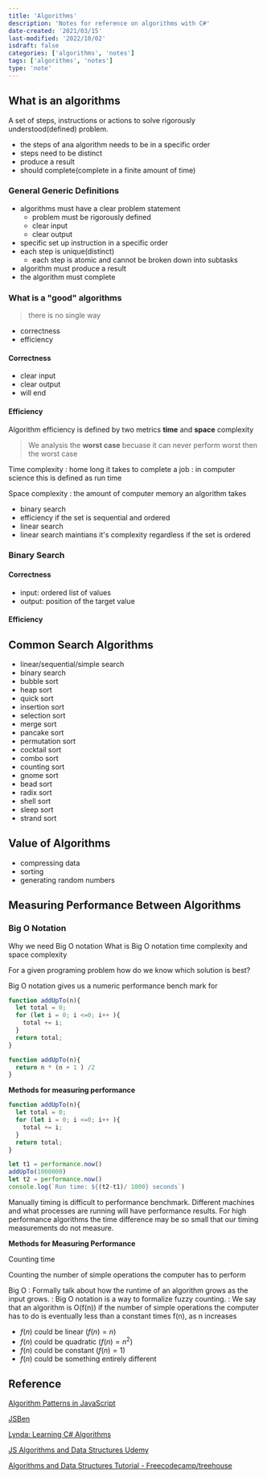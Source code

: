 ```yaml
---
title: 'Algorithms'
description: 'Notes for reference on algorithms with C#'
date-created: '2021/03/15'
last-modified: '2022/10/02'
isdraft: false
categories: ['algorithms', 'notes']
tags: ['algorithms', 'notes']
type: 'note'
---
```


## What is an algorithms

A set of steps, instructions or actions to solve rigorously understood(defined) problem.

- the steps of ana algorithm needs to be in a specific order 
- steps need to be distinct
- produce a result 
- should complete(complete in a finite amount of time)

### General Generic Definitions

- algorithms must have a clear problem statement
  - problem must be rigorously defined
  - clear input
  - clear output
- specific set up instruction in a specific order
- each step is unique(distinct)
  - each step is atomic and cannot be broken down into subtasks
- algorithm must produce a result
- the algorithm must complete

### What is a "good" algorithms

> there is no single way 

- correctness
- efficiency

#### Correctness

- clear input
- clear output
- will end 

<!--- TODO: add link to correctness mathematical defintion -->

#### Efficiency

Algorithm efficiency is defined by two metrics **time** and **space** complexity

> We analysis the **worst case** becuase it can never perform worst then the worst case

Time complexity
: home long it takes to complete a job 
: in computer science this is defined as run time

Space complexity
: the amount of computer memory an algorithm takes

- binary search 
 - efficiency if the set is sequential and ordered
- linear search 
 - linear search maintians it's complexity regardless if the set is ordered
 
 ### Binary Search 

#### Correctness 

- input: ordered list of values 
- output: position of the target value

#### Efficiency 




## Common Search Algorithms

- linear/sequential/simple search
- binary search
- bubble sort
- heap sort
- quick sort
- insertion sort
- selection sort
- merge sort
- pancake sort
- permutation sort
- cocktail sort
- combo sort
- counting sort
- gnome sort
- bead sort
- radix sort
- shell sort
- sleep sort
- strand sort

## Value of Algorithms

- compressing data
- sorting
- generating random numbers

## Measuring Performance Between Algorithms

### Big O Notation

Why we need Big O notation
What is Big O notation
time complexity and space complexity

For a given programing problem how do we know which solution is best?

Big O notation gives us a numeric performance bench mark for

```JavaScript
function addUpTo(n){
  let total = 0;
  for (let i = 0; i <=0; i++ ){
    total += i;
  }
  return total;
}
```

```JavaScript
function addUpTo(n){
  return n * (n + 1 ) /2
}
```

**Methods for measuring performance**

```JavaScript
function addUpTo(n){
  let total = 0;
  for (let i = 0; i <=0; i++ ){
    total += i;
  }
  return total;
}

let t1 = performance.now()
addUpTo(1000000)
let t2 = performance.now()
console.log(`Run time: ${(t2-t1)/ 1000} seconds`)
```

Manually timing is difficult to performance benchmark. Different machines and what processes are running will have performance results. For high performance algorithms the time difference may be so small that our timing measurements do not measure.

**Methods for Measuring Performance**

Counting time

Counting the number of simple operations the computer has to perform

Big O
: Formally talk about how the runtime of an algorithm grows as the input grows.
: Big O notation is a way to formalize fuzzy counting.
: We say that an algorithm is O(f(n)) if the number of simple operations the computer has to do is eventually less than a constant times f(n), as n increases

- $f(n)$ could be linear $(f(n) = n)$
- $f(n)$ could be quadratic $(f(n) = n^2)$
- $f(n)$ could be constant $(f(n) = 1)$
- $f(n)$ could be something entirely different

## Reference

[Algorithm Patterns in JavaScript](/algorithm-patterns-in-javascript)

[JSBen](https://jsben.ch/)

[Lynda: Learning C# Algorithms](https://www.lynda.com/C-tutorials/Learning-C-Algorithms/604241-2.html)

[JS Algorithms and Data Structures Udemy](https://www.udemy.com/course/js-algorithms-and-data-structures-masterclass/learn/lecture/11198358#overview)

[Algorithms and Data Structures Tutorial - Freecodecamp/treehouse](https://www.youtube.com/watch?v=8hly31xKli0)
